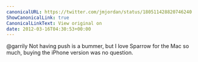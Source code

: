```yaml
---
canonicalURL: https://twitter.com/jmjordan/status/180511428820746240
ShowCanonicalLink: true
CanonicalLinkText: View original on
date: 2012-03-16T04:30:53+00:00
---
```

@garrily Not having push is a bummer, but I love Sparrow for the Mac so much, buying the iPhone version was no question.